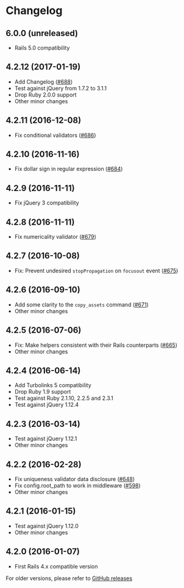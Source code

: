 # Changelog

## 6.0.0 (unreleased)

* Rails 5.0 compatibility

## 4.2.12 (2017-01-19)

* Add Changelog ([#688](https://github.com/DavyJonesLocker/client_side_validations/issues/688))
* Test against jQuery from 1.7.2 to 3.1.1
* Drop Ruby 2.0.0 support
* Other minor changes

## 4.2.11 (2016-12-08)

* Fix conditional validators ([#686](https://github.com/DavyJonesLocker/client_side_validations/issues/686))

## 4.2.10 (2016-11-16)

* Fix dollar sign in regular expression ([#684](https://github.com/DavyJonesLocker/client_side_validations/issues/684))

## 4.2.9 (2016-11-11)

* Fix jQuery 3 compatibility

## 4.2.8 (2016-11-11)

* Fix numericality validator ([#679](https://github.com/DavyJonesLocker/client_side_validations/pull/679))

## 4.2.7 (2016-10-08)

* Fix: Prevent undesired `stopPropagation` on `focusout` event ([#675](https://github.com/DavyJonesLocker/client_side_validations/pull/675))

## 4.2.6 (2016-09-10)

* Add some clarity to the `copy_assets` command ([#671](https://github.com/DavyJonesLocker/client_side_validations/pull/671))
* Other minor changes

## 4.2.5 (2016-07-06)

* Fix: Make helpers consistent with their Rails counterparts ([#665](https://github.com/DavyJonesLocker/client_side_validations/issues/665))
* Other minor changes

## 4.2.4 (2016-06-14)

* Add Turbolinks 5 compatibility
* Drop Ruby 1.9 support
* Test against Ruby 2.1.10, 2.2.5 and 2.3.1
* Test against jQuery 1.12.4

## 4.2.3 (2016-03-14)

* Test against jQuery 1.12.1
* Other minor changes

## 4.2.2 (2016-02-28)

* Fix uniqueness validator data disclosure ([#648](https://github.com/DavyJonesLocker/client_side_validations/issues/648))
* Fix config.root_path to work in middleware ([#598](https://github.com/DavyJonesLocker/client_side_validations/pull/598))
* Other minor changes

## 4.2.1 (2016-01-15)

* Test against jQuery 1.12.0
* Other minor changes

## 4.2.0 (2016-01-07)

* First Rails 4.x compatible version

For older versions, please refer to [GitHub releases](https://github.com/DavyJonesLocker/client_side_validations/releases)
